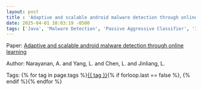 ```yaml
---
layout: post
title : 'Adaptive and scalable android malware detection through online learning'
date: 2025-04-01 10:03:19 -0500
tags: ['Java', 'Malware Detection', 'Passive Aggressive Classifier', 'Interprocedural Control Flow Graph (ICFG)']
---
```

Paper: [Adaptive and scalable android malware detection through online learning](https://ieeexplore-ieee-org.proxy.library.nd.edu/document/7727508)

Author: Narayanan, A. and Yang, L. and Chen, L. and Jinliang, L.




 Tags: 
    <span>
    {% for tag in page.tags %}<a href="{{ site.baseurl }}tags/#{{ tag | slugify }}">{{ tag }}</a>{% if forloop.last == false %}, {% endif %}{% endfor %}
    </span>
